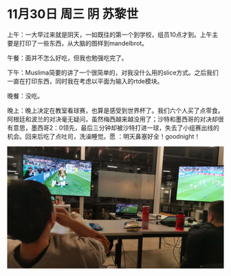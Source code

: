 # 11月30日 周三 阴 苏黎世

上午：一大早过来就是阴天，一如既往的第一个到学校，组员10点才到。上午主要是打印了一些东西，从大脑的图样到mandelbrot。

午餐：面并不怎么好吃，但我也勉强吃完了。

下午：Muslima简要的讲了一个很简单的，对我没什么用的slice方式。之后我们一直在打印东西，同时我在考虑以平面为输入的rtde模块。

晚餐：没吃。

晚上：晚上决定在教室看球赛，也算是感受到世界杯了。我们六个人买了点零食。阿根廷和波兰的对决毫无疑问，虽然梅西越来越没用了；沙特和墨西哥的对决却很有意思，墨西哥2：0领先，最后三分钟却被沙特打进一球，失去了小组赛出线的机会。回来后吃了点吐司，洗澡睡觉。愿 ：明天鼻塞好全！goodnight！


![image](images\\6387ee506778314e2162a171.jpg)




